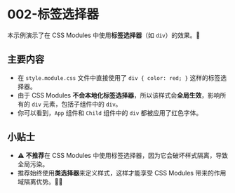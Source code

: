 # 002-标签选择器

本示例演示了在 CSS Modules 中使用**标签选择器**（如 `div`）的效果。🚩

## 主要内容

- 在 `style.module.css` 文件中直接使用了 `div { color: red; }` 这样的标签选择器。
- 由于 CSS Modules **不会本地化标签选择器**，所以该样式会**全局生效**，影响所有的 `div` 元素，包括子组件中的 `div`。
- 你可以看到，`App` 组件和 `Child` 组件中的 `div` 都被应用了红色字体。

## 小贴士

- ⚠️ **不推荐**在 CSS Modules 中使用标签选择器，因为它会破坏样式隔离，导致全局污染。
- 推荐始终使用**类选择器**来定义样式，这样才能享受 CSS Modules 带来的作用域隔离优势。🎨✨